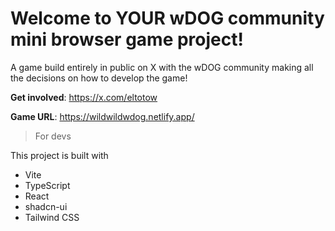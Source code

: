 # Welcome to YOUR wDOG community mini browser game project!
A game build entirely in public on X with the wDOG community making all the decisions on how to develop the game!

**Get involved**: https://x.com/eltotow 

**Game URL**: https://wildwildwdog.netlify.app/

>For devs

This project is built with
- Vite
- TypeScript
- React
- shadcn-ui
- Tailwind CSS


